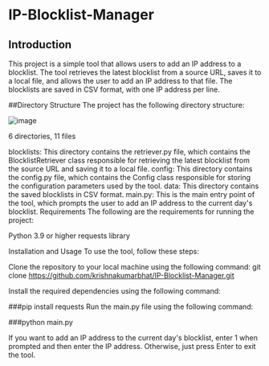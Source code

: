 # IP-Blocklist-Manager

## Introduction
This project is a simple tool that allows users to add an IP address to a blocklist. The tool retrieves the latest blocklist from a source URL, saves it to a local file, and allows the user to add an IP address to that file. The blocklists are saved in CSV format, with one IP address per line.

##Directory Structure
The project has the following directory structure:


![image](https://user-images.githubusercontent.com/79183768/226090564-a7b7c019-2c46-40d3-b817-83dd6364a8d2.png)


6 directories, 11 files 


blocklists: This directory contains the retriever.py file, which contains the BlocklistRetriever class responsible for retrieving the latest blocklist from the source URL and saving it to a local file.
config: This directory contains the config.py file, which contains the Config class responsible for storing the configuration parameters used by the tool.
data: This directory contains the saved blocklists in CSV format.
main.py: This is the main entry point of the tool, which prompts the user to add an IP address to the current day's blocklist.
Requirements
The following are the requirements for running the project:

Python 3.9 or higher
requests library

Installation and Usage
To use the tool, follow these steps:

Clone the repository to your local machine using the following command:
git clone https://github.com/krishnakumarbhat/IP-Blocklist-Manager.git

Install the required dependencies using the following command:

###pip install requests
Run the main.py file using the following command:

###python main.py

If you want to add an IP address to the current day's blocklist, enter 1 when prompted and then enter the IP address. Otherwise, just press Enter to exit the tool.
